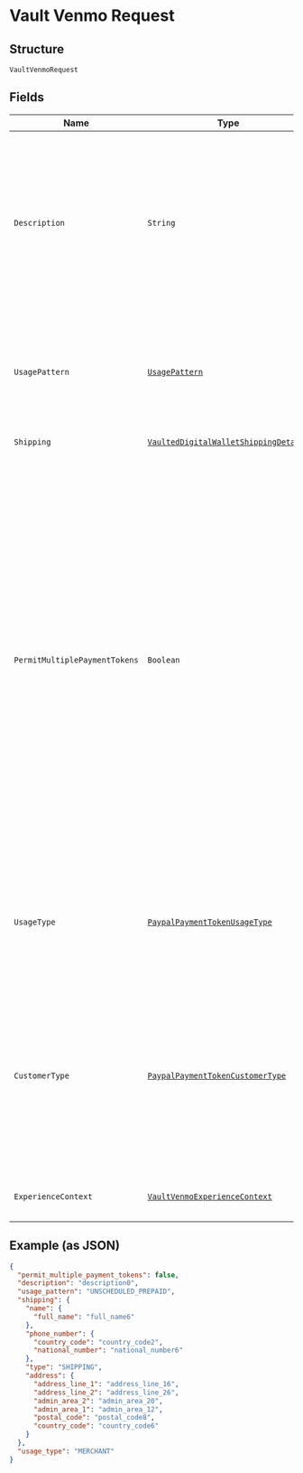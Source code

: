 
# Vault Venmo Request

## Structure

`VaultVenmoRequest`

## Fields

| Name | Type | Tags | Description | Getter | Setter |
|  --- | --- | --- | --- | --- | --- |
| `Description` | `String` | Optional | The description displayed to the consumer on the approval flow for a digital wallet, as well as on the merchant view of the payment token management experience. exp: PayPal.com.<br>**Constraints**: *Minimum Length*: `1`, *Maximum Length*: `128`, *Pattern*: `^.*$` | String getDescription() | setDescription(String description) |
| `UsagePattern` | [`UsagePattern`](../../doc/models/usage-pattern.md) | Optional | Expected business/charge model for the billing agreement.<br>**Constraints**: *Minimum Length*: `1`, *Maximum Length*: `30`, *Pattern*: `^[0-9A-Z_]+$` | UsagePattern getUsagePattern() | setUsagePattern(UsagePattern usagePattern) |
| `Shipping` | [`VaultedDigitalWalletShippingDetails`](../../doc/models/vaulted-digital-wallet-shipping-details.md) | Optional | The shipping details. | VaultedDigitalWalletShippingDetails getShipping() | setShipping(VaultedDigitalWalletShippingDetails shipping) |
| `PermitMultiplePaymentTokens` | `Boolean` | Optional | Create multiple payment tokens for the same payer, merchant/platform combination. Use this when the customer has not logged in at merchant/platform. The payment token thus generated, can then also be used to create the customer account at merchant/platform. Use this also when multiple payment tokens are required for the same payer, different customer at merchant/platform. This helps to identify customers distinctly even though they may share the same PayPal account. This only applies to PayPal payment source.<br>**Default**: `false` | Boolean getPermitMultiplePaymentTokens() | setPermitMultiplePaymentTokens(Boolean permitMultiplePaymentTokens) |
| `UsageType` | [`PaypalPaymentTokenUsageType`](../../doc/models/paypal-payment-token-usage-type.md) | Optional | The usage type associated with a digital wallet payment token.<br>**Constraints**: *Minimum Length*: `1`, *Maximum Length*: `255`, *Pattern*: `^[0-9A-Z_]+$` | PaypalPaymentTokenUsageType getUsageType() | setUsageType(PaypalPaymentTokenUsageType usageType) |
| `CustomerType` | [`PaypalPaymentTokenCustomerType`](../../doc/models/paypal-payment-token-customer-type.md) | Optional | The customer type associated with a digital wallet payment token. This is to indicate whether the customer acting on the merchant / platform is either a business or a consumer.<br>**Constraints**: *Minimum Length*: `1`, *Maximum Length*: `255`, *Pattern*: `^[0-9A-Z_]+$` | PaypalPaymentTokenCustomerType getCustomerType() | setCustomerType(PaypalPaymentTokenCustomerType customerType) |
| `ExperienceContext` | [`VaultVenmoExperienceContext`](../../doc/models/vault-venmo-experience-context.md) | Optional | Customizes the Vault creation flow experience for your customers. | VaultVenmoExperienceContext getExperienceContext() | setExperienceContext(VaultVenmoExperienceContext experienceContext) |

## Example (as JSON)

```json
{
  "permit_multiple_payment_tokens": false,
  "description": "description0",
  "usage_pattern": "UNSCHEDULED_PREPAID",
  "shipping": {
    "name": {
      "full_name": "full_name6"
    },
    "phone_number": {
      "country_code": "country_code2",
      "national_number": "national_number6"
    },
    "type": "SHIPPING",
    "address": {
      "address_line_1": "address_line_16",
      "address_line_2": "address_line_26",
      "admin_area_2": "admin_area_20",
      "admin_area_1": "admin_area_12",
      "postal_code": "postal_code8",
      "country_code": "country_code6"
    }
  },
  "usage_type": "MERCHANT"
}
```

